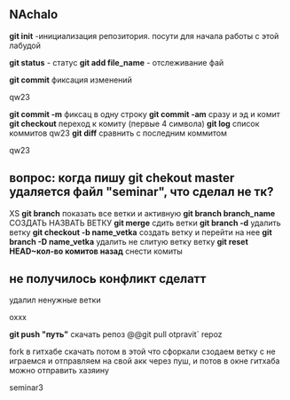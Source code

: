 ## NAchalo
**git init** -инициализация репозитория. посути для начала работы с этой лабудой


**git status** - статус
**git add file_name** - отслеживание фай

**git commit** фиксация изменений

qw23

**git commit -m** фиксац в одну строку
**git commit -am** сразу и эд и комит
**git checkout** переход к  комиту (первые 4 символа)
**git log** список коммитов
qw23
**git diff** сравнить с последним коммитом

qw23
## вопрос: когда пишу git chekout master удаляется файл "seminar", что сделал не тк?
XS
**git branch** показать все ветки и активную
**git branch branch_name** СОЗДАТЬ НАЗВАТЬ ВЕТКУ
**git merge** сдить ветки
**git branch -d** удалить ветку
**git checkout -b name_vetka** создать ветку и перейти на нее
**git branch -D name_vetka** удалить не слитую ветку ветку
**git reset HEAD~кол-во комитов назад** снести комиты



## не получилось конфликт сделатт
удалил ненужные ветки

оххх

**git push "путь"** скачать репоз
@@git pull otpravit` repoz

fork в гитхабе скачать 
потом в этой что сфоркали сзодаем ветку с не играемся и отправляем на свой акк через пуш, и потов в окне гитхаба можно отправить хазяину


seminar3 

